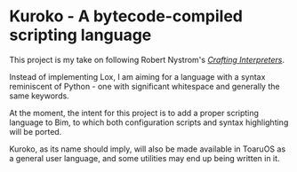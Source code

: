 # Kuroko - A bytecode-compiled scripting language

This project is my take on following Robert Nystrom's [_Crafting Interpreters_](https://craftinginterpreters.com/).

Instead of implementing Lox, I am aiming for a language with a syntax reminiscent of Python - one with significant whitespace and generally the same keywords.

At the moment, the intent for this project is to add a proper scripting language to Bim, to which both configuration scripts and syntax highlighting will be ported.

Kuroko, as its name should imply, will also be made available in ToaruOS as a general user language, and some utilities may end up being written in it.
